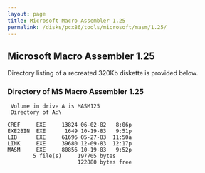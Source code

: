 ```yaml
---
layout: page
title: Microsoft Macro Assembler 1.25
permalink: /disks/pcx86/tools/microsoft/masm/1.25/
---
```


Microsoft Macro Assembler 1.25
------------------------------

Directory listing of a recreated 320Kb diskette is provided below.

### Directory of MS Macro Assembler 1.25

	 Volume in drive A is MASM125    
	 Directory of A:\

	CREF     EXE     13824 06-02-82   8:06p
	EXE2BIN  EXE      1649 10-19-83   9:51p
	LIB      EXE     61696 05-27-83  11:50a
	LINK     EXE     39680 12-09-83  12:17p
	MASM     EXE     80856 10-19-83   9:52p
	        5 file(s)     197705 bytes
	                      122880 bytes free
